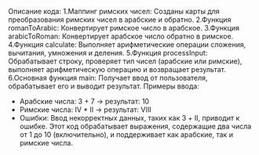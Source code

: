 Описание кода:
1.Маппинг римских чисел: Созданы карты для преобразования римских чисел в арабские и обратно.
2.Функция romanToArabic: Конвертирует римское число в арабское.
3.Функция arabicToRoman: Конвертирует арабское число обратно в римское.
4.Функция calculate: Выполняет арифметические операции сложения, вычитания, умножения и деления.
5.Функция processInput: Обрабатывает строку, проверяет тип чисел (арабские или римские), выполняет арифметическую операцию и возвращает результат.
6.Основная функция main: Получает ввод от пользователя, обрабатывает его и выводит результат.
Примеры ввода:
- Арабские числа: 3 + 7 → результат: 10
- Римские числа: IV * II → результат: VIII
- Ошибки: Ввод некорректных данных, таких как 3 + II, приводит к ошибке.
Этот код обрабатывает выражения, содержащие два числа от 1 до 10 (включительно), и поддерживает как арабские, так и римские числа.

